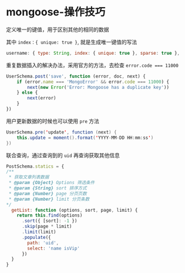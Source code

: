 # mongoose-操作技巧

定义唯一的键值，用于区别其他的相同的数据

其中 `index：{ unique: true }`, 就是生成唯一键值的写法

```javascript
username: { type: String, index: { unique: true }, sparse: true },
```



重复数据插入的解决办法，采用官方的方法，去检查 `error.code === 11000`

```javascript
UserSchema.post('save', function (error, doc, next) {
    if (error.name === 'MongoError' && error.code === 11000) {
        next(new Error('Error: Mongoose has a duplicate key'))
    } else {
        next(error)
    }
})
```



用户更新数据的时候也可以使用 `pre` 方法

```java
UserSchema.pre('update', function (next) {
    this.update = moment().format('YYYY-MM-DD HH:mm:ss')
})
```



联合查询，通过查询到的 `uid` 再查询获取其他信息

```javascript
PostSchema.statics = {
/**
 * 获取文章列表数据
 * @param {Object} Options 筛选条件
 * @param {String} sort 排序方式
 * @param {Number} page 分页页数
 * @param {Number} limit 分页条数
*/
  getList: function (options, sort, page, limit) {
    return this.find(options)
      .sort({ [sort]: -1 })
      .skip(page * limit)
      .limit(limit)
      .populate({
        path: 'uid',
        select: 'name isVip'
      })
  }
}
```

